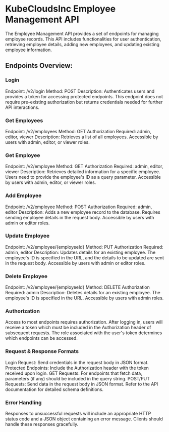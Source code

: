 # **KubeCloudsInc Employee Management API**

The Employee Management API provides a set of endpoints for managing employee records. This API includes functionalities for user authentication, retrieving employee details, adding new employees, and updating existing employee information.

## **Endpoints Overview:**

### **Login**
Endpoint: /v2/login
Method: POST
Description: Authenticates users and provides a token for accessing protected endpoints. This endpoint does not require pre-existing authorization but returns credentials needed for further API interactions.

### **Get Employees**
Endpoint: /v2/employees
Method: GET
Authorization Required: admin, editor, viewer
Description: Retrieves a list of all employees. Accessible by users with admin, editor, or viewer roles.

### **Get Employee**
Endpoint: /v2/employee
Method: GET
Authorization Required: admin, editor, viewer
Description: Retrieves detailed information for a specific employee. Users need to provide the employee's ID as a query parameter. Accessible by users with admin, editor, or viewer roles.

### **Add Employee**
Endpoint: /v2/employee
Method: POST
Authorization Required: admin, editor
Description: Adds a new employee record to the database. Requires sending employee details in the request body. Accessible by users with admin or editor roles.

### **Update Employee**
Endpoint: /v2/employee/{employeeId}
Method: PUT
Authorization Required: admin, editor
Description: Updates details for an existing employee. The employee's ID is specified in the URL, and the details to be updated are sent in the request body. Accessible by users with admin or editor roles.

### **Delete Employee**
Endpoint: /v2/employee/{employeeId}
Method: DELETE
Authorization Required: admin
Description: Deletes details for an existing employee. The employee's ID is specified in the URL. Accessible by users with admin roles.

### **Authorization**
Access to most endpoints requires authorization. After logging in, users will receive a token which must be included in the Authorization header of subsequent requests. The role associated with the user's token determines which endpoints can be accessed.

### **Request & Response Formats**
Login Request: Send credentials in the request body in JSON format.
Protected Endpoints: Include the Authorization header with the token received upon login.
GET Requests: For endpoints that fetch data, parameters (if any) should be included in the query string.
POST/PUT Requests: Send data in the request body in JSON format. Refer to the API documentation for detailed schema definitions.

### **Error Handling**
Responses to unsuccessful requests will include an appropriate HTTP status code and a JSON object containing an error message. Clients should handle these responses gracefully.
